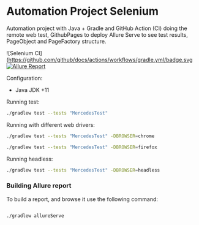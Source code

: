 # Automation Project Selenium

Automation project with Java + Gradle and GitHub Action (CI) doing the remote web test, GithubPages to deploy Allure
Serve to see test results, PageObject and PageFactory structure.

![Selenium CI](https://github.com/github/docs/actions/workflows/gradle.yml/badge.svg
[![Allure Report](https://img.shields.io/badge/Allure%20Report-deployed-yellowgreen)](https://tassioplima.github.io/Selenium/)

Configuration:

- Java JDK +11

Running test:

``` bash
./gradlew test --tests "MercedesTest"
```

Running with different web drivers:

``` bash
./gradlew test --tests "MercedesTest" -DBROWSER=chrome
```

``` bash
./gradlew test --tests "MercedesTest" -DBROWSER=firefox
```

Running headless:

``` bash
./gradlew test --tests "MercedesTest" -DBROWSER=headless
```

### Building Allure report

To build a report, and browse it use the following command:

``` bash

./gradlew allureServe
```


